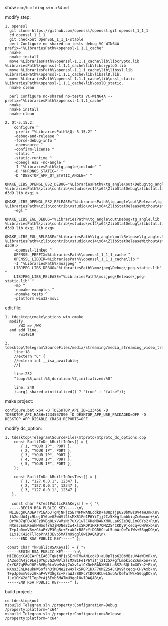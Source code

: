 
show `doc/building-win-x64.md`

modify step:

    1. openssl    
      git clone https://github.com/openssl/openssl.git openssl_1_1_1
      cd openssl_1_1_1
      git checkout OpenSSL_1_1_1-stable
      perl Configure no-shared no-tests debug-VC-WIN64A --prefix="%LibrariesPath%\openssl-1.1.1_cache"
      nmake
      nmake install
      move %LibrariesPath%\openssl-1.1.1_cache\lib\libcrypto.lib %LibrariesPath%\openssl-1.1.1_cache\lib\libcryptoD.lib
      move %LibrariesPath%\openssl-1.1.1_cache\lib\libssl.lib %LibrariesPath%\openssl-1.1.1_cache\lib\libsslD.lib.
      move %LibrariesPath%\openssl-1.1.1_cache\lib\ossl_static %LibrariesPath%\openssl-1.1.1_cache\lib\osslD_static.
      nmake clean
   
      perl Configure no-shared no-tests VC-WIN64A --prefix="%LibrariesPath%\openssl-1.1.1_cache"
      nmake
      nmake install
      nmake clean
      
    2. Qt-5.15.2:
        configure ^ 
        -prefix "%LibrariesPath%\Qt-5.15.2" ^
        -debug-and-release ^
        -force-debug-info ^
        -opensource ^
        -confirm-license ^
        -static ^
        -static-runtime ^
        -opengl es2 -no-angle ^
        -I "%LibrariesPath%\tg_angle\include" ^
        -D "KHRONOS_STATIC=" ^
        -D "DESKTOP_APP_QT_STATIC_ANGLE=" ^
        QMAKE_LIBS_OPENGL_ES2_DEBUG="%LibrariesPath%\tg_angle\out\Debug\tg_angle.lib %LibrariesPath%\zlib\contrib\vstudio\vc14\x64\ZlibStatDebug\zlibstat.lib d3d9.lib dxgi.>
        QMAKE_LIBS_OPENGL_ES2_RELEASE="%LibrariesPath%\tg_angle\out\Release\tg_angle.lib %LibrariesPath%\zlib\contrib\vstudio\vc14\x64\ZlibStatReleaseWithoutAsm\zlibstat.li>
        -egl ^
        QMAKE_LIBS_EGL_DEBUG="%LibrariesPath%\tg_angle\out\Debug\tg_angle.lib %LibrariesPath%\zlib\contrib\vstudio\vc14\x64\ZlibStatDebug\zlibstat.lib d3d9.lib dxgi.lib dxg>
        QMAKE_LIBS_EGL_RELEASE="%LibrariesPath%\tg_angle\out\Release\tg_angle.lib %LibrariesPath%\zlib\contrib\vstudio\vc14\x64\ZlibStatReleaseWithoutAsm\zlibstat.lib d3d9.>
        -openssl-linked ^
        OPENSSL_PREFIX=%LibrariesPath%\openssl_1_1_1_cache ^
        OPENSSL_LIBDIR=%LibrariesPath%\openssl_1_1_1_cache\lib ^
        -I "%LibrariesPath%\mozjpeg" ^
        LIBJPEG_LIBS_DEBUG="%LibrariesPath%\mozjpeg\Debug\jpeg-static.lib" ^
        LIBJPEG_LIBS_RELEASE="%LibrariesPath%\mozjpeg\Release\jpeg-static.lib" ^
        -mp ^
        -nomake examples ^
        -nomake tests ^
        -platform win32-msvc


edit file:

    1. tdesktop\cmake\options_win.cmake
      modify.
          /WX => /WX-
      and add line.
          /w14819
      
    2. tdesktop\Telegram\SourceFiles/media/streaming/media_streaming_video_track.cpp
        line:18
        //extern "C" {
        //extern int __isa_available;
        //}
      
        line:232
        "loop:%5,wait:%6,duration:%7,initialized:%8"
      
        line: 240
        ).arg(_shared->initialized() ? "true" : "false"));


make project:

    configure.bat x64 -D TDESKTOP_API_ID=123456 -D TDESKTOP_API_HASH=1234567890 -D DESKTOP_APP_USE_PACKAGED=OFF -D DESKTOP_APP_DISABLE_CRASH_REPORTS=OFF

modify dc_option:

    1. tdesktop\Telegram\SourceFiles\mtproto\mtproto_dc_options.cpp
        const BuiltInDc kBuiltInDcs[] = {
           { 1, "YOUR IP", PORT },
           { 2, "YOUR IP", PORT },
           { 3, "YOUR IP", PORT },
           { 4, "YOUR IP", PORT },
           { 5, "YOUR IP", PORT },
        };

        const BuiltInDc kBuiltInDcsTest[] = {
           { 1, "127.0.0.1", 12347 },
           { 2, "127.0.0.1", 12347 },
           { 3, "127.0.0.1", 12347 }
       };
    
       const char *kTestPublicRSAKeys[] = { "\
      -----BEGIN RSA PUBLIC KEY-----\n\
      MIIBCgKCAQEArPiEA6JTgNjNPjzSErNFMwANLcdkD+aU8pTjp620bMBzUV4aWJmR\n\
      lA2oddA4jc9Lej0Y6pvGZwWVl2lsMXB1Fe1P6YiTjj2Iz5X+gfLmbkiqZc6mxon+\n\
      QrYK87qPBwJ8FzBVBg0LxVwMsNj7uXv1wlCXDeM8ANXMULLa6SZe3QL1mG0Ys2+R\n\
      NXns3EnLKeukHWSofYh3jMDNe2zw4xlxSROP1HXF7OMZ2S4CKDy9jcecq+CHVAxb\n\
      T+pJp0mmV6vzGkaP+VP3Gg8c+FraWJrB8FcYtDGRHCLwL5ubArQeTufWs+56qqDO\n\
      1Lx1CK42dFlTopPrAj3Evb5MATmU9ggl8wIDAQAB\n\
      -----END RSA PUBLIC KEY-----" };
 
     const char *kPublicRSAKeys[] = { "\
     -----BEGIN RSA PUBLIC KEY-----\n\
     MIIBCgKCAQEArPiEA6JTgNjNPjzSErNFMwANLcdkD+aU8pTjp620bMBzUV4aWJmR\n\
     lA2oddA4jc9Lej0Y6pvGZwWVl2lsMXB1Fe1P6YiTjj2Iz5X+gfLmbkiqZc6mxon+\n\
     QrYK87qPBwJ8FzBVBg0LxVwMsNj7uXv1wlCXDeM8ANXMULLa6SZe3QL1mG0Ys2+R\n\
     NXns3EnLKeukHWSofYh3jMDNe2zw4xlxSROP1HXF7OMZ2S4CKDy9jcecq+CHVAxb\n\
     T+pJp0mmV6vzGkaP+VP3Gg8c+FraWJrB8FcYtDGRHCLwL5ubArQeTufWs+56qqDO\n\
     1Lx1CK42dFlTopPrAj3Evb5MATmU9ggl8wIDAQAB\n\
     -----END RSA PUBLIC KEY-----" };


build project:

    cd tdesktop\out
    msbuild Telegram.sln /property:Configuration=Debug /property:platform="x64"
    msbuild Telegram.sln /property:Configuration=Release /property:platform="x64"
